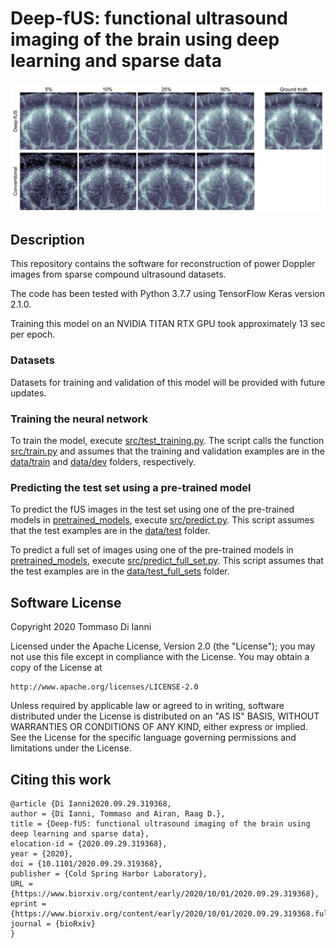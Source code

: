 # Deep-fUS: functional ultrasound imaging of the brain using deep learning and sparse data

<img src="rat_brain_img.png" width="1000">

## Description
This repository contains the software for reconstruction of power Doppler images from sparse compound ultrasound datasets.

The code has been tested with Python 3.7.7 using TensorFlow Keras version 2.1.0.

Training this model on an NVIDIA TITAN RTX GPU took approximately 13 sec per epoch.


### Datasets
Datasets for training and validation of this model will be provided with future updates.

### Training the neural network
To train the model, execute [src/test_training.py](src/test_training.py). The script calls the function [src/train.py](src/train.py) and assumes that the training and validation examples are in the [data/train](data/train) and [data/dev](data/dev) folders, respectively.

### Predicting the test set using a pre-trained model
To predict the fUS images in the test set using one of the pre-trained models in [pretrained_models](pretrained_models), execute [src/predict.py](src/predict.py). This script assumes that the test examples are in the [data/test](data/test) folder.

To predict a full set of images using one of the pre-trained models in [pretrained_models](pretrained_models), execute [src/predict_full_set.py](src/predict_full_set.py). This script assumes that the test examples are in the [data/test_full_sets](data/test_full_sets) folder.

## Software License

Copyright 2020 Tommaso Di Ianni

Licensed under the Apache License, Version 2.0 (the "License");
you may not use this file except in compliance with the License.
You may obtain a copy of the License at

    http://www.apache.org/licenses/LICENSE-2.0

Unless required by applicable law or agreed to in writing, software
distributed under the License is distributed on an "AS IS" BASIS,
WITHOUT WARRANTIES OR CONDITIONS OF ANY KIND, either express or implied.
See the License for the specific language governing permissions and
limitations under the License.

## Citing this work

```
@article {Di Ianni2020.09.29.319368,
author = {Di Ianni, Tommaso and Airan, Raag D.},
title = {Deep-fUS: functional ultrasound imaging of the brain using deep learning and sparse data},
elocation-id = {2020.09.29.319368},
year = {2020},
doi = {10.1101/2020.09.29.319368},
publisher = {Cold Spring Harbor Laboratory},
URL = {https://www.biorxiv.org/content/early/2020/10/01/2020.09.29.319368},
eprint = {https://www.biorxiv.org/content/early/2020/10/01/2020.09.29.319368.full.pdf},
journal = {bioRxiv}
}
```

